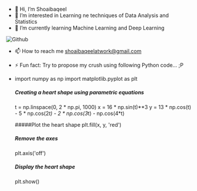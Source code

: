 - 👋 Hi, I’m Shoaibaqeel
- 👀 I’m interested in Learning ne techniques of Data Analysis and Statistics
- 🌱 I’m currently learning Machine Learning and Deep Learning

![Github](https://github.com/user-attachments/assets/41ab5e70-22b0-41e2-8ed7-9ee60b9df9ba)






- 📫 How to reach me shoaibaqeelatwork@gmail.com  
- ⚡ Fun fact: Try to propose my crush using following Python code... ;P
- import numpy as np
  import matplotlib.pyplot as plt

  ##### Creating a heart shape using parametric equations
  t = np.linspace(0, 2 * np.pi, 1000)
  x = 16 * np.sin(t)**3
  y = 13 * np.cos(t) - 5 * np.cos(2*t) - 2 * np.cos(3*t) - np.cos(4*t)

  #####Plot the heart shape
  plt.fill(x, y, 'red')

  ##### Remove the axes
  plt.axis('off')

  ##### Display the heart shape
  plt.show()

<!---
Shoaibaqeel/Shoaibaqeel is a ✨ special ✨ repository because its `README.md` (this file) appears on your GitHub profile.
You can click the Preview link to take a look at your changes.
--->
